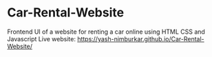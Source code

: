 # Car-Rental-Website
Frontend UI of a website for renting a car online using HTML CSS and Javascript
Live website: https://yash-nimburkar.github.io/Car-Rental-Website/
